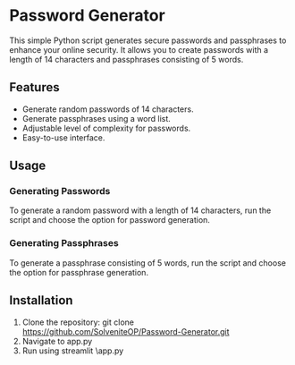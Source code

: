 
# Password Generator

This simple Python script generates secure passwords and passphrases to enhance your online security. It allows you to create passwords with a length of 14 characters and passphrases consisting of 5 words. 

## Features

- Generate random passwords of 14 characters.
- Generate passphrases using a word list.
- Adjustable level of complexity for passwords.
- Easy-to-use interface.

## Usage

### Generating Passwords

To generate a random password with a length of 14 characters, run the script and choose the option for password generation.

### Generating Passphrases

To generate a passphrase consisting of 5 words, run the script and choose the option for passphrase generation.

## Installation 

1. Clone the repository:
git clone https://github.com/SolveniteOP/Password-Generator.git
2. Navigate to app.py
3. Run using streamlit \app.py